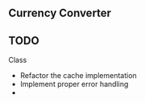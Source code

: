 ## Currency Converter
## TODO
Class 
- Refactor the cache implementation
- Implement proper error handling
- 
